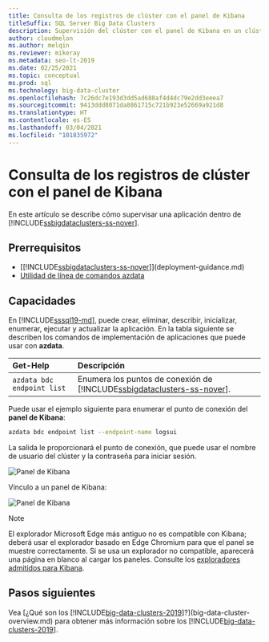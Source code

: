 ```yaml
---
title: Consulta de los registros de clúster con el panel de Kibana
titleSuffix: SQL Server Big Data Clusters
description: Supervisión del clúster con el panel de Kibana en un clúster de macrodatos de SQL Server 2019.
author: cloudmelon
ms.author: melqin
ms.reviewer: mikeray
ms.metadata: seo-lt-2019
ms.date: 02/25/2021
ms.topic: conceptual
ms.prod: sql
ms.technology: big-data-cluster
ms.openlocfilehash: 7c26dc7e193d3dd5ad688af4d4dc79e2dd3eeea7
ms.sourcegitcommit: 9413ddd8071da8861715c721b923e52669a921d8
ms.translationtype: HT
ms.contentlocale: es-ES
ms.lasthandoff: 03/04/2021
ms.locfileid: "101835972"
---
```

# <a name="check-out-cluster-logs--with-kibana-dashboard"></a>Consulta de los registros de clúster con el panel de Kibana

En este artículo se describe cómo supervisar una aplicación dentro de [!INCLUDE[ssbigdataclusters-ss-nover](../includes/ssbigdataclusters-ss-nover.md)].

## <a name="prerequisites"></a>Prerrequisitos

- [[!INCLUDE[ssbigdataclusters-ss-nover](../includes/ssbigdataclusters-ss-nover.md)]](deployment-guidance.md)
- [Utilidad de línea de comandos azdata](../azdata/install/deploy-install-azdata.md)

## <a name="capabilities"></a>Capacidades

En [!INCLUDE[sssql19-md](../includes/sssql19-md.md)], puede crear, eliminar, describir, inicializar, enumerar, ejecutar y actualizar la aplicación. En la tabla siguiente se describen los comandos de implementación de aplicaciones que puede usar con **azdata**.

|Get-Help |Descripción |
|:---|:---|
|`azdata bdc endpoint list` | Enumera los puntos de conexión de [!INCLUDE[ssbigdataclusters-ss-nover](../includes/ssbigdataclusters-ss-nover.md)]. |


Puede usar el ejemplo siguiente para enumerar el punto de conexión del **panel de Kibana**:

```bash
azdata bdc endpoint list --endpoint-name logsui 
```

La salida le proporcionará el punto de conexión, que puede usar el nombre de usuario del clúster y la contraseña para iniciar sesión. 

![Panel de Kibana](media/big-data-cluster-monitor-cluster/kibana-dashboard-endpoint.png)


Vínculo a un panel de Kibana:

![Panel de Kibana](./media/view-cluster-status/kibana-dashboard.png)

> [!NOTE]
> El explorador Microsoft Edge más antiguo no es compatible con Kibana; deberá usar el explorador basado en Edge Chromium para que el panel se muestre correctamente. Si se usa un explorador no compatible, aparecerá una página en blanco al cargar los paneles. Consulte los [exploradores admitidos para Kibana](https://www.elastic.co/support/matrix#matrix_browsers).

## <a name="next-steps"></a>Pasos siguientes

Vea [¿Qué son los [!INCLUDE[big-data-clusters-2019](../includes/ssbigdataclusters-ver15.md)]?](big-data-cluster-overview.md) para obtener más información sobre los [!INCLUDE[big-data-clusters-2019](../includes/ssbigdataclusters-ss-nover.md)].


